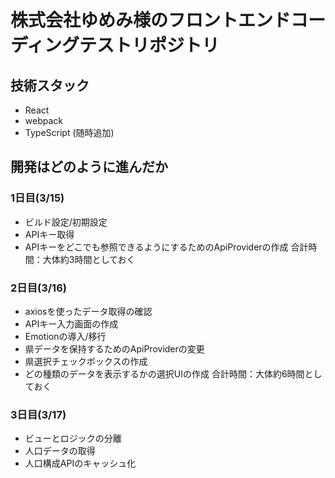 # 株式会社ゆめみ様のフロントエンドコーディングテストリポジトリ

## 技術スタック
* React
* webpack
* TypeScript
(随時追加)

## 開発はどのように進んだか
### 1日目(3/15)
* ビルド設定/初期設定
* APIキー取得
* APIキーをどこでも参照できるようにするためのApiProviderの作成
合計時間：大体約3時間としておく
### 2日目(3/16)
* axiosを使ったデータ取得の確認
* APIキー入力画面の作成
* Emotionの導入/移行
* 県データを保持するためのApiProviderの変更
* 県選択チェックボックスの作成
* どの種類のデータを表示するかの選択UIの作成
合計時間：大体約6時間としておく
### 3日目(3/17)
* ビューとロジックの分離
* 人口データの取得
* 人口構成APIのキャッシュ化